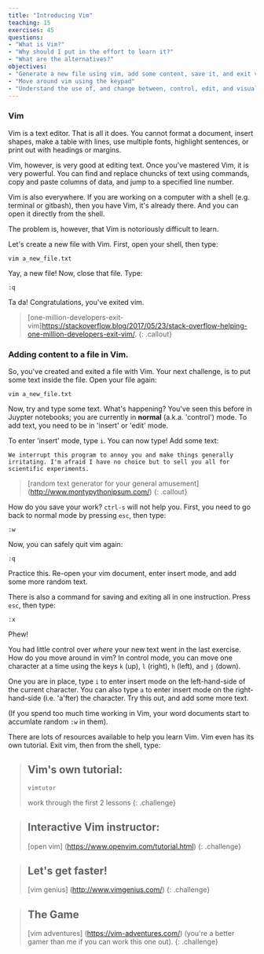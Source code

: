 ```yaml
---
title: "Introducing Vim"
teaching: 15
exercises: 45
questions:
- "What is Vim?"
- "Why should I put in the effort to learn it?"
- "What are the alternatives?"
objectives:
- "Generate a new file using vim, add some content, save it, and exit vim"
- "Move around vim using the keypad"
- "Understand the use of, and change between, control, edit, and visual mode."
---
```


### Vim

Vim is a text editor. That is all it does. You cannot format a document, insert shapes, make a table with lines, use multiple fonts, highlight sentences, or print out with headings or margins.

Vim, however, is very good at editing text. Once you've mastered Vim, it is very powerful. You can find and replace chuncks of text using commands, copy and paste columns of data, and jump to a specified line number. 

Vim is also everywhere. If you are working on a computer with a shell (e.g. terminal or gitbash), then you have Vim, it's already there. And you can open it directly from the shell.

The problem is, however, that Vim is notoriously difficult to learn. 
 
Let's create a new file with Vim. First, open your shell, then type:

~~~
vim a_new_file.txt
~~~

Yay, a new file! Now, close that file. Type:

~~~
:q
~~~

Ta da! Congratulations, you've exited vim. 

> [one-million-developers-exit-vim]https://stackoverflow.blog/2017/05/23/stack-overflow-helping-one-million-developers-exit-vim/. 
{: .callout}

### Adding content to a file in Vim.

So, you've created and exited a file with Vim. Your next challenge, is to put some text inside the file. Open your file again:

~~~
vim a_new_file.txt
~~~

Now, try and type some text. What's happening? You've seen this before in Juypter notebooks; you are currently in **normal**  (a.k.a. 'control') mode. To add text, you need to be in 'insert' or 'edit' mode.

To enter 'insert' mode, type `i`. You can now type! Add some text:

~~~
We interrupt this program to annoy you and make things generally irritating. I'm afraid I have no choice but to sell you all for scientific experiments.
~~~

> [random text generator for your general amusement] (http://www.montypythonipsum.com/)
{: .callout}

How do you save your work? `ctrl-s` will not help you. First, you need to go back to normal mode by pressing `esc`, then type:

~~~
:w
~~~

Now, you can safely quit vim again:

~~~
:q
~~~

Practice this. Re-open your vim document, enter insert mode, and add some more random text. 

There is also a command for saving and exiting all in one instruction. Press `esc`, then type:

~~~
:x
~~~

Phew!

You had little control over *where* your new text went in the last exercise. How do you move around in vim? In control mode, you can move one character at a time using the keys `k` (up), `l` (right), `h` (left), and `j` (down).

One you are in place, type `i` to enter insert mode on the left-hand-side of the current character. You can also type `a` to enter insert mode on the right-hand-side (i.e. 'a'fter) the character. Try this out, and add some more text.


(If you spend too much time working in Vim, your word documents start to accumlate random `:w` in them).

There are lots of resources available to help you learn Vim. Vim even has its own tutorial. Exit vim, then from the shell, type:

> ## Vim's own tutorial:
> ~~~
> vimtutor
> ~~~
> work through the first 2 lessons
{: .challenge}

> ## Interactive Vim instructor:
> [open vim] (https://www.openvim.com/tutorial.html)
{: .challenge}

> ## Let's get faster!
> [vim genius] (http://www.vimgenius.com/)
{: .challenge}

> ## The Game
> [vim adventures] (https://vim-adventures.com/)
> (you're a better gamer than me if you can work this one out).
{: .challenge}


